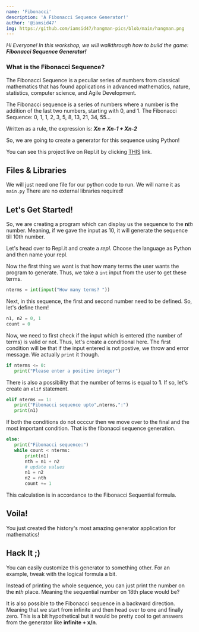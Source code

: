 ```yaml
---
name: 'Fibonacci'
description: 'A Fibonacci Sequence Generator!'
author: '@iamsid47'
img: https://github.com/iamsid47/hangman-pics/blob/main/hangman.png
---
```


*Hi Everyone! In this workshop, we will walkthrough how to build the game: ***Fibonacci Sequence Generator!**** 

### What is the Fibonacci Sequence?

The Fibonacci Sequence is a peculiar series of numbers from classical mathematics that has found applications in advanced mathematics, nature, statistics, computer science, and Agile Development.

The Fibonacci sequence is a series of numbers where a number is the addition of the last two numbers, starting with 0, and 1.
The Fibonacci Sequence: 0, 1, 1, 2, 3, 5, 8, 13, 21, 34, 55…

Written as a rule, the expression is:
  ***Xn = Xn-1 + Xn-2***
  
So, we are going to create a generator for this sequence using Python!

You can see this project live on Repl.it by clicking [THIS]() link.

## Files & Libraries

We will just need one file for our python code to run. We will name it as `main.py` There are no external libraries required!

## Let's Get Started!

So, we are creating a program which can display us the sequence to the **n***th* number. Meaning, if we gave the input as 10, it will generate the sequence till 10th number.

Let's head over to Repl.it and create a *repl*. Choose the language as Python and then name your repl.

Now the first thing we want is that how many terms the user wants the program to generate. Thus, we take a `int` input from the user to get these terms.

```python
nterms = int(input("How many terms? "))
```

Next, in this sequence, the first and second number need to be defined. So, let's define them!

```python
n1, n2 = 0, 1
count = 0
```

Now, we need to first check if the input which is entered (the number of terms) is valid or not. Thus, let's create a conditional here. The first condition will be that if the input entered is not postive, we throw and error message. We actually `print` it though.

```python
if nterms <= 0:
   print("Please enter a positive integer")
```

There is also a possibility that the number of terms is equal to **1**. If so, let's create an `elif` statement.

```python
elif nterms == 1:
   print("Fibonacci sequence upto",nterms,":")
   print(n1)
```

If both the conditions do not occcur then we move over to the final and the most important condition. That is the fibonacci sequence generation.

```python
else:
   print("Fibonacci sequence:")
   while count < nterms:
       print(n1)
       nth = n1 + n2
       # update values
       n1 = n2
       n2 = nth
       count += 1
```

This calculation is in accordance to the Fibonacci Sequential formula.

## Voila!

You just created the history's most amazing generator application for mathematics!

## Hack It ;)

You can easily customize this generator to something other. For an example, tweak with the logical formula a bit.

Instead of printing the whole sequence, you can just print the number on the **n***th* place. Meaning the sequential number on 18th place would be?

It is also possible to the Fibonacci sequence in a backward direction. Meaning that we start from infinite and then head over to one and finally zero. This is a bit hypothetical but it would be pretty cool to get answers from the generator like **infinite + x/n**. 
